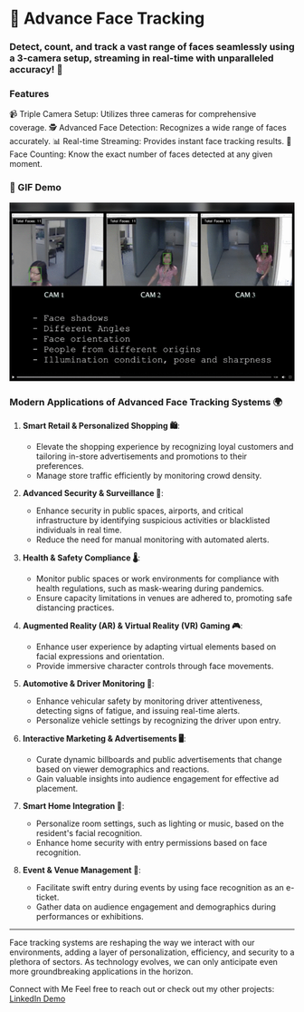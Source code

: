 # 👤 Advance Face Tracking

### Detect, count, and track a vast range of faces seamlessly using a 3-camera setup, streaming in real-time with unparalleled accuracy! 🌟


### Features
📹 Triple Camera Setup: Utilizes three cameras for comprehensive coverage.
🕵️ Advanced Face Detection: Recognizes a wide range of faces accurately.
📊 Real-time Streaming: Provides instant face tracking results.
🔢 Face Counting: Know the exact number of faces detected at any given moment.


### 🎥 GIF Demo
<img src='static/demo.gif'/>


### Modern Applications of Advanced Face Tracking Systems 🌍

1. **Smart Retail & Personalized Shopping 🛍️**: 
   - Elevate the shopping experience by recognizing loyal customers and tailoring in-store advertisements and promotions to their preferences.
   - Manage store traffic efficiently by monitoring crowd density.

2. **Advanced Security & Surveillance 🎥**:
   - Enhance security in public spaces, airports, and critical infrastructure by identifying suspicious activities or blacklisted individuals in real time.
   - Reduce the need for manual monitoring with automated alerts.

3. **Health & Safety Compliance 🌡️**:
   - Monitor public spaces or work environments for compliance with health regulations, such as mask-wearing during pandemics.
   - Ensure capacity limitations in venues are adhered to, promoting safe distancing practices.

4. **Augmented Reality (AR) & Virtual Reality (VR) Gaming 🎮**:
   - Enhance user experience by adapting virtual elements based on facial expressions and orientation.
   - Provide immersive character controls through face movements.

5. **Automotive & Driver Monitoring 🚗**:
   - Enhance vehicular safety by monitoring driver attentiveness, detecting signs of fatigue, and issuing real-time alerts.
   - Personalize vehicle settings by recognizing the driver upon entry.

6. **Interactive Marketing & Advertisements 🖥️**:
   - Curate dynamic billboards and public advertisements that change based on viewer demographics and reactions.
   - Gain valuable insights into audience engagement for effective ad placement.

7. **Smart Home Integration 🏡**:
   - Personalize room settings, such as lighting or music, based on the resident's facial recognition.
   - Enhance home security with entry permissions based on face recognition.

8. **Event & Venue Management 🎤**:
   - Facilitate swift entry during events by using face recognition as an e-ticket.
   - Gather data on audience engagement and demographics during performances or exhibitions.

---

Face tracking systems are reshaping the way we interact with our environments, adding a layer of personalization, efficiency, and security to a plethora of sectors. As technology evolves, we can only anticipate even more groundbreaking applications in the horizon.


Connect with Me
Feel free to reach out or check out my other projects:
[LinkedIn Demo](https://www.linkedin.com/feed/update/urn:li:activity:6753555787525844992/)

